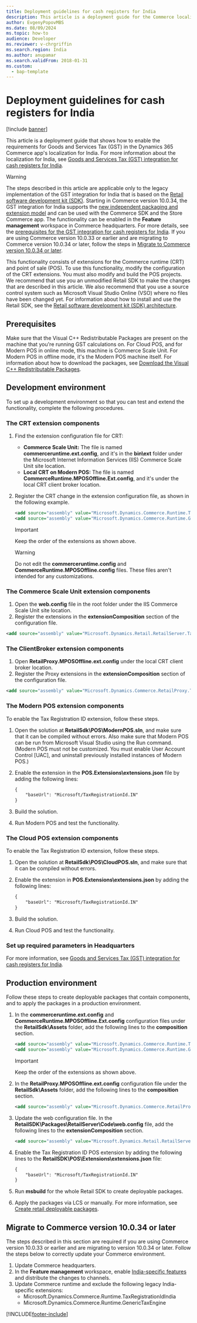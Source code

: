 ```yaml
---
title: Deployment guidelines for cash registers for India
description: This article is a deployment guide for the Commerce localization for India.
author: EvgenyPopovMBS
ms.date: 08/09/2024
ms.topic: how-to
audience: Developer
ms.reviewer: v-chrgriffin
ms.search.region: India
ms.author: anupamar
ms.search.validFrom: 2018-01-31
ms.custom: 
  - bap-template
---
```

# Deployment guidelines for cash registers for India

[!include [banner](../../../finance/includes/banner.md)]

This article is a deployment guide that shows how to enable the requirements for Goods and Services Tax (GST) in the Dynamics 365 Commerce app's localization for India. For more information about the localization for India, see [Goods and Services Tax (GST) integration for cash registers for India](apac-ind-cash-registers.md).

> [!WARNING]
> The steps described in this article are applicable only to the legacy implementation of the GST integration for India that is based on the [Retail software development kit (SDK)](../../dev-itpro/retail-sdk/retail-sdk-overview.md). Starting in Commerce version 10.0.34, the GST integration for India supports the [new independent packaging and extension model](../../dev-itpro/build-pipeline.md) and can be used with the Commerce SDK and the Store Commerce app. The functionality can be enabled in the **Feature management** workspace in Commerce headquarters. For more details, see the [prerequisites for the GST integration for cash registers for India](apac-ind-cash-registers.md#prerequisites). If you are using Commerce version 10.0.33 or earlier and are migrating to Commerce version 10.0.34 or later, follow the steps in [Migrate to Commerce version 10.0.34 or later](#migrate-to-commerce-version-10034-or-later).

This functionality consists of extensions for the Commerce runtime (CRT) and point of sale (POS). To use this functionality, modify the configuration of the CRT extensions. You must also modify and build the POS projects. We recommend that use you an unmodified Retail SDK to make the changes that are described in this article. We also recommend that you use a source control system such as Microsoft Visual Studio Online (VSO) where no files have been changed yet. For information about how to install and use the Retail SDK, see the [Retail software development kit (SDK) architecture](../../dev-itpro/retail-sdk/retail-sdk-overview.md).

## Prerequisites

Make sure that the Visual C++ Redistributable Packages are present on the machine that you're running GST calculations on. For Cloud POS, and for Modern POS in online mode, this machine is Commerce Scale Unit. For Modern POS in offline mode, it's the Modern POS machine itself. For information about how to download the packages, see [Download the Visual C++ Redistributable Packages](https://www.microsoft.com/download/details.aspx?id=48145).

## Development environment

To set up a development environment so that you can test and extend the functionality, complete the following procedures.

### The CRT extension components

1. Find the extension configuration file for CRT:

    - **Commerce Scale Unit:** The file is named **commerceruntime.ext.config**, and it's in the **bin\\ext** folder under the Microsoft Internet Information Services (IIS) Commerce Scale Unit site location.
    - **Local CRT on Modern POS:** The file is named **CommerceRuntime.MPOSOffline.Ext.config**, and it's under the local CRT client broker location.

2. Register the CRT change in the extension configuration file, as shown in the following example.

    ``` xml
    <add source="assembly" value="Microsoft.Dynamics.Commerce.Runtime.TaxRegistrationIdIndia" />
    <add source="assembly" value="Microsoft.Dynamics.Commerce.Runtime.GenericTaxEngine" />
    ```

    > [!IMPORTANT]
    > Keep the order of the extensions as shown above.

    > [!WARNING]
    > Do not edit the **commerceruntime.config** and **CommerceRuntime.MPOSOffline.config** files. These files aren't intended for any customizations.

### The Commerce Scale Unit extension components

1. Open the **web.config** file in the root folder under the IIS Commerce Scale Unit site location.
2. Register the extensions in the **extensionComposition** section of the configuration file.

``` xml
<add source="assembly" value="Microsoft.Dynamics.Retail.RetailServer.TaxRegistrationIdIndia" />
```

### The ClientBroker extension components

1. Open **RetailProxy.MPOSOffline.ext.config** under the local CRT client broker location.
2. Register the Proxy extensions in the **extensionComposition** section of the configuration file.

``` xml
<add source="assembly" value="Microsoft.Dynamics.Commerce.RetailProxy.TaxRegistrationIdIndia" />
```

### The Modern POS extension components

To enable the Tax Registration ID extension, follow these steps.

1. Open the solution at **RetailSdk\POS\ModernPOS.sln**, and make sure that it can be compiled without errors. Also make sure that Modern POS can be run from Microsoft Visual Studio using the Run command. (Modern POS must not be customized. You must enable User Account Control [UAC], and uninstall previously installed instances of Modern POS.)
2. Enable the extension in the **POS.Extensions\extensions.json** file by adding the following lines:

    ``` xml
    {
        "baseUrl": "Microsoft/TaxRegistrationId.IN"
    }
    ```

3. Build the solution.
4. Run Modern POS and test the functionality.

### The Cloud POS extension components

To enable the Tax Registration ID extension, follow these steps.

1. Open the solution at **RetailSdk\POS\CloudPOS.sln**, and make sure that it can be compiled without errors.
2. Enable the extension in **POS.Extensions\extensions.json** by adding the following lines:

    ``` xml
    {
        "baseUrl": "Microsoft/TaxRegistrationId.IN"
    }
    ```

3. Build the solution.
4. Run Cloud POS and test the functionality.

### Set up required parameters in Headquarters

For more information, see [Goods and Services Tax (GST) integration for cash registers for India](apac-ind-cash-registers.md).

## Production environment

Follow these steps to create deployable packages that contain components, and to apply the packages in a production environment.

1. In the **commerceruntime.ext.config** and **CommerceRuntime.MPOSOffline.Ext.config** configuration files under the **RetailSdk\\Assets** folder, add the following lines to the **composition** section.

    ``` xml
    <add source="assembly" value="Microsoft.Dynamics.Commerce.Runtime.TaxRegistrationIdIndia" />
    <add source="assembly" value="Microsoft.Dynamics.Commerce.Runtime.GenericTaxEngine" />
    ```

    > [!IMPORTANT]
    > Keep the order of the extensions as shown above.

2. In the **RetailProxy.MPOSOffline.ext.config** configuration file under the **RetailSdk\\Assets** folder, add the following lines to the **composition** section.

    ``` xml
    <add source="assembly" value="Microsoft.Dynamics.Commerce.RetailProxy.TaxRegistrationIdIndia" />
    ```

3. Update the web configuration file. In the **RetailSDK\Packages\RetailServer\Code\web.config** file, add the following lines to the **extensionComposition** section.

    ``` xml
    <add source="assembly" value="Microsoft.Dynamics.Retail.RetailServer.TaxRegistrationIdIndia" />
    ```

4. Enable the Tax Registration ID POS extension by adding the following lines to the **RetailSDK\POS\Extensions\extensions.json** file:

    ``` xml
    {
        "baseUrl": "Microsoft/TaxRegistrationId.IN"
    }
    ```

5. Run **msbuild** for the whole Retail SDK to create deployable packages.
6. Apply the packages via LCS or manually. For more information, see [Create retail deployable packages](../../dev-itpro/retail-sdk/retail-sdk-packaging.md).

## Migrate to Commerce version 10.0.34 or later

The steps described in this section are required if you are using Commerce version 10.0.33 or earlier and are migrating to version 10.0.34 or later. Follow the steps below to correctly update your Commerce environment.

1. Update Commerce headquarters.
1. In the **Feature management** workspace, enable [India-specific features](apac-ind-cash-registers.md#prerequisites) and distribute the changes to channels.
1. Update Commerce runtime and exclude the following legacy India-specific extensions:
    - Microsoft.Dynamics.Commerce.Runtime.TaxRegistrationIdIndia
    - Microsoft.Dynamics.Commerce.Runtime.GenericTaxEngine

[!INCLUDE[footer-include](../../../includes/footer-banner.md)]

